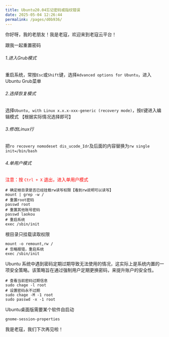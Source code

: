 ```yaml
---
title: Ubuntu20.04忘记密码或指纹错误
date: 2025-05-04 12:26:44
permalink: /pages/d0b936/
---
```


你好呀，我的老朋友！我是老寇，欢迎来到老寇云平台！

跟我一起重置密码

###### 1.进入Grub模式

重启系统，常按`Esc`或`Shift`键，选择`Advanced options for Ubuntu`，进入Ubuntu Grub菜单

###### 2.选择恢复模式

选择`Ubuntu, with Linux x.x.x-xxx-generic (recovery mode)`，按`E`键进入编辑模式 【根据实际情况选择即可】

###### 3.修改Linux行

把`ro recovery nomodeset dis_ucode_Idr`及后面的内容替换为`rw single init=/bin/bash`

###### 4.单用户模式

<font color="red">注意：按 `Ctrl + X` 退出，进入单用户模式</font>

```shell
# 确定根目录是否已经挂载rw读写权限【看到rw说明可以读写】
mount | grep -w /
# 重置root密码
passwd root
# 重置其他账号密码
passwd laokou
# 重启系统
exec /sbin/init
```

根目录只挂载读取权限
```shell
mount -o remount,rw /
# 忽略报错，重启系统
exec /sbin/init
```

Ubuntu 系统中遇到密码定期过期导致无法使用的情况，这实际上是系统内置的一项安全策略。该策略旨在通过强制用户定期更换密码，来提升账户的安全性。

```shell
# 查看当前密码过期信息
sudo chage -l root
# 设置密码永不过期
sudo chage -M -1 root
sudo passwd -x -1 root
```

Ubuntu桌面版需要某个软件自启动

```shell
gnome-session-properties
```

我是老寇，我们下次再见啦！
